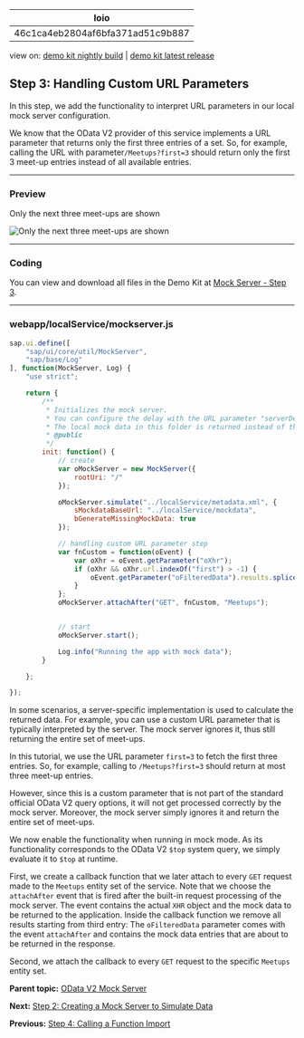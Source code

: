 <!-- loio46c1ca4eb2804af6bfa371ad51c9b887 -->

| loio |
| -----|
| 46c1ca4eb2804af6bfa371ad51c9b887 |

<div id="loio">

view on: [demo kit nightly build](https://openui5nightly.hana.ondemand.com/#/topic/46c1ca4eb2804af6bfa371ad51c9b887) | [demo kit latest release](https://openui5.hana.ondemand.com/#/topic/46c1ca4eb2804af6bfa371ad51c9b887)</div>

## Step 3: Handling Custom URL Parameters

In this step, we add the functionality to interpret URL parameters in our local mock server configuration.

We know that the OData V2 provider of this service implements a URL parameter that returns only the first three entries of a set. So, for example, calling the URL with parameter`/Meetups?first=3` should return only the first 3 meet-up entries instead of all available entries.

***

### Preview

   
  
<a name="loio46c1ca4eb2804af6bfa371ad51c9b887__fig_lfn_3jq_st"/>Only the next three meet-ups are shown

 ![](loioe65ccb233c334129b11726a20b102211_HiRes.png "Only the next three meet-ups are shown") 

***

### Coding

You can view and download all files in the Demo Kit at [Mock Server - Step 3](https://openui5.hana.ondemand.com/explored.html#/sample/sap.ui.core.tutorial.mockserver.03/preview).

***

### webapp/localService/mockserver.js

``` js
sap.ui.define([
	"sap/ui/core/util/MockServer",
	"sap/base/Log"
], function(MockServer, Log) {
	"use strict";

	return {
		/**
		 * Initializes the mock server.
		 * You can configure the delay with the URL parameter "serverDelay".
		 * The local mock data in this folder is returned instead of the real data for testing.
		 * @public
		 */
		init: function() {
			// create
			var oMockServer = new MockServer({
				rootUri: "/"
			});

			oMockServer.simulate("../localService/metadata.xml", {
				sMockdataBaseUrl: "../localService/mockdata",
				bGenerateMissingMockData: true
			});

			// handling custom URL parameter step
			var fnCustom = function(oEvent) {
				var oXhr = oEvent.getParameter("oXhr");
				if (oXhr && oXhr.url.indexOf("first") > -1) {
					oEvent.getParameter("oFilteredData").results.splice(3, 100);
				}
			};
			oMockServer.attachAfter("GET", fnCustom, "Meetups");


			// start
			oMockServer.start();

			Log.info("Running the app with mock data");
		}

	};

});

```

In some scenarios, a server-specific implementation is used to calculate the returned data. For example, you can use a custom URL parameter that is typically interpreted by the server. The mock server ignores it, thus still returning the entire set of meet-ups.

In this tutorial, we use the URL parameter `first=3` to fetch the first three entries. So, for example, calling to `/Meetups?first=3` should return at most three meet-up entries.

However, since this is a custom parameter that is not part of the standard official OData V2 query options, it will not get processed correctly by the mock server. Moreover, the mock server simply ignores it and return the entire set of meet-ups.

We now enable the functionality when running in mock mode. As its functionality corresponds to the OData V2 `$top` system query, we simply evaluate it to `$top` at runtime.

First, we create a callback function that we later attach to every `GET` request made to the `Meetups` entity set of the service. Note that we choose the `attachAfter` event that is fired after the built-in request processing of the mock server. The event contains the actual `XHR` object and the mock data to be returned to the application. Inside the callback function we remove all results starting from third entry: The `oFilteredData` parameter comes with the event `attachAfter` and contains the mock data entries that are about to be returned in the response.

Second, we attach the callback to every `GET` request to the specific `Meetups` entity set.

**Parent topic:** [OData V2 Mock Server](OData_V2_Mock_Server_3a9728e.md "In this tutorial, we will explore some advanced features of the OData V2 mock server.")

**Next:** [Step 2: Creating a Mock Server to Simulate Data](Step_2_Creating_a_Mock_Server_to_Simulate_Data_50897de.md "In this step, we use the OData V2 mock server to add data to our app without dependency to any remote server or system.")

**Previous:** [Step 4: Calling a Function Import](Step_4_Calling_a_Function_Import_95e5b87.md "We only want to display the upcoming meetings and hide the meetings happened in the past in our app. By using a function import that calculates these items on the back end we do not need to do the calculation on the client. The OData V2 mock server will be instructed to do the calculation locally for testing purposes.")


